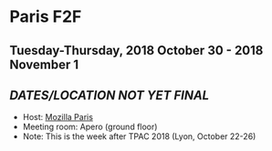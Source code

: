 # Paris F2F
## Tuesday-Thursday, 2018 October 30 - 2018 November 1
## ***DATES/LOCATION NOT YET FINAL***

* Host: [Mozilla Paris](https://wiki.mozilla.org/Paris)
* Meeting room: Apero (ground floor)
* Note: This is the week after TPAC 2018 (Lyon, October 22-26)
